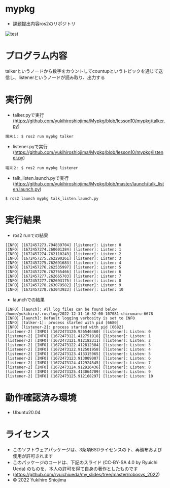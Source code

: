 # mypkg
* 課題提出内容ros2のリポジトリ

![test](https://github.com/yukihiroshiojima/mypkg/actions/workflows/test.yml/badge.svg)


# プログラム内容

talkerというノードから数字をカウントしてcountupというトピックを通じて送信し、listenerというノードが読み取り、出力する


# 実行例

* talker.pyで実行(https://github.com/yukihiroshiojima/Mypkg/blob/lesson10/mypkg/talker.py) 

```
端末１: $ ros2 run mypkg talker
```

* listener.pyで実行(https://github.com/yukihiroshiojima/Mypkg/blob/lesson10/mypkg/listener.py)

```
端末２: $ ros2 run mypkg listener
```


* talk_listen.launch.pyで実行(https://github.com/yukihiroshiojima/Mypkg/blob/master/launch/talk_listen.launch.py)

```
$ ros2 launch mypkg talk_listen.launch.py
```


# 実行結果

* ros2 runでの結果

```
[INFO] [1672457273.794839704] [listener]: Listen: 0
[INFO] [1672457274.260601384] [listener]: Listen: 1
[INFO] [1672457274.762110243] [listener]: Listen: 2
[INFO] [1672457275.262290261] [listener]: Listen: 3
[INFO] [1672457275.762691683] [listener]: Listen: 4
[INFO] [1672457276.262535997] [listener]: Listen: 5
[INFO] [1672457276.762765466] [listener]: Listen: 6
[INFO] [1672457277.262665703] [listener]: Listen: 7
[INFO] [1672457277.762693175] [listener]: Listen: 8
[INFO] [1672457278.263079582] [listener]: Listen: 9
[INFO] [1672457278.763043923] [listener]: Listen: 10
```


* launchでの結果

```
[INFO] [launch]: All log files can be found below /home/yukihiro/.ros/log/2022-12-31-16-52-00-107081-chiromaru-6678
[INFO] [launch]: Default logging verbosity is set to INFO
[INFO] [talker-1]: process started with pid [6680]
[INFO] [listener-2]: process started with pid [6682]
[listener-2] [INFO] [1672473120.926546460] [listener]: Listen: 0
[listener-2] [INFO] [1672473121.412751918] [listener]: Listen: 1
[listener-2] [INFO] [1672473121.912182311] [listener]: Listen: 2
[listener-2] [INFO] [1672473122.412812384] [listener]: Listen: 3
[listener-2] [INFO] [1672473122.912501958] [listener]: Listen: 4
[listener-2] [INFO] [1672473123.413315965] [listener]: Listen: 5
[listener-2] [INFO] [1672473123.913009007] [listener]: Listen: 6
[listener-2] [INFO] [1672473124.412924545] [listener]: Listen: 7
[listener-2] [INFO] [1672473124.912926436] [listener]: Listen: 8
[listener-2] [INFO] [1672473125.413064709] [listener]: Listen: 9
[listener-2] [INFO] [1672473125.912168297] [listener]: Listen: 10
```


# 動作確認済み環境

* Ubuntu20.04


# ライセンス

* このソフトウェアパッケージは、3条項BSDライセンスの下、再頒布および使用が許可されます
* このパッケージのコードは、下記のスライド (CC-BY-SA 4.0 by Ryuichi Ueda) のものを、本人の許可を得て自身の著作としたものです
* (https://github.com/ryuichiueda/my_slides/tree/master/robosys_2022)
* © 2022 Yukihiro Shiojima
















